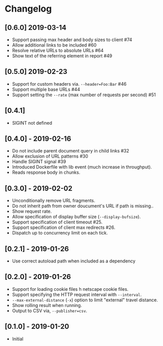 # Changelog

## [0.6.0] 2019-03-14

- Support passing max header and body sizes to client #74
- Allow additional links to be included #60
- Resolve relative URLs to absolute URLs #64
- Show text of the referring element in report #49

## [0.5.0] 2019-02-23

- Support for custom headers via. `--header=Foo:Bar` #46
- Support multiple base URLs #44
- Support setting the `--rate` (max number of requests per second) #51

## [0.4.1]

- SIGINT not defined

## [0.4.0] - 2019-02-16

- Do not include parent document query in child links #32
- Allow exclusion of URL patterns #30
- Handle SIGINT signal #39
- Introduced Dockerfile with lib event (much increase in throughput).
- Reads response body in chunks.

## [0.3.0] - 2019-02-02

- Unconditionally remove URL fragments.
- Do not inherit path from owner doucument's URL if path is missing..
- Show request rate.
- Allow specification of display buffer size (`--display-bufsize`).
- Support specification of client timeout #25.
- Support specification of client max redirects #26.
- Dispatch up to concurrency limit on each tick.

## [0.2.1] - 2019-01-26

- Use correct autoload path when included as a dependency

## [0.2.0] - 2019-01-26

- Support for loading cookie files h netscape cookie files.
- Support specifying the HTTP request interval with `--interval`.
- `--max-external-distance` (`-x`) option to limit "external" travel distance.
- Show rolling result when running.
- Output to CSV via, `--publisher=csv`.

## [0.1.0] - 2019-01-20

- Initial
